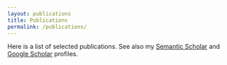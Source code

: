 ```yaml
---
layout: publications
title: Publications
permalink: /publications/
---
```


Here is a list of selected publications. See also my 
[Semantic Scholar](https://www.semanticscholar.org/author/Valerio-Basile/3101511) 
and [Google Scholar](https://scholar.google.com/citations?user=5VCe4aAAAAAJ)
profiles.

